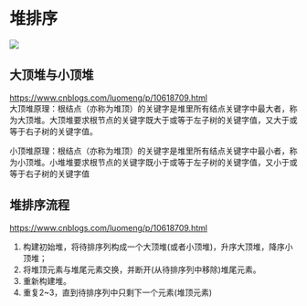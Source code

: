 # 堆排序
![](https://upload-images.jianshu.io/upload_images/2463290-3664d3fbfb9ed77a.gif?imageMogr2/auto-orient/strip|imageView2/2/w/547/format/webp)

## 大顶堆与小顶堆
https://www.cnblogs.com/luomeng/p/10618709.html  
大顶堆原理：根结点（亦称为堆顶）的关键字是堆里所有结点关键字中最大者，称为大顶堆。大顶堆要求根节点的关键字既大于或等于左子树的关键字值，又大于或等于右子树的关键字值。

小顶堆原理：根结点（亦称为堆顶）的关键字是堆里所有结点关键字中最小者，称为小顶堆。小堆堆要求根节点的关键字既小于或等于左子树的关键字值，又小于或等于右子树的关键字值

## 堆排序流程
https://www.cnblogs.com/luomeng/p/10618709.html  
1. 构建初始堆，将待排序列构成一个大顶堆(或者小顶堆)，升序大顶堆，降序小顶堆；
2. 将堆顶元素与堆尾元素交换，并断开(从待排序列中移除)堆尾元素。
3. 重新构建堆。
4. 重复2~3，直到待排序列中只剩下一个元素(堆顶元素)